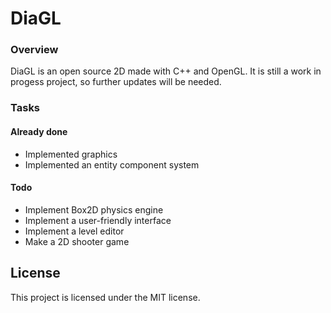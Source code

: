 # DiaGL
### Overview
DiaGL is an open source 2D made with C++ and OpenGL. It is still a work in progess project, so further updates will be needed.

### Tasks
#### Already done
- Implemented graphics
- Implemented an entity component system

#### Todo
- Implement Box2D physics engine
- Implement a user-friendly interface
- Implement a level editor
- Make a 2D shooter game

## License
This project is licensed under the MIT license.
